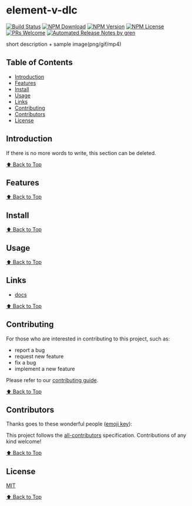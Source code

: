 # element-v-dlc

[![Build Status](https://badgen.net/travis/bojun1995/element-v-dlc/main)](https://travis-ci.com/bojun1995/element-v-dlc)
[![NPM Download](https://badgen.net/npm/dm/@bojun1995/element-v-dlc)](https://www.npmjs.com/package/@bojun1995/element-v-dlc)
[![NPM Version](https://badge.fury.io/js/%40bojun1995%2Felement-v-dlc.svg)](https://www.npmjs.com/package/@bojun1995/element-v-dlc)
[![NPM License](https://badgen.net/npm/license/@bojun1995/element-v-dlc)](https://github.com/bojun1995/element-v-dlc/blob/main/LICENSE)
[![PRs Welcome](https://img.shields.io/badge/PRs-welcome-brightgreen.svg)](https://github.com/bojun1995/element-v-dlc/pulls)
[![Automated Release Notes by gren](https://img.shields.io/badge/%F0%9F%A4%96-release%20notes-00B2EE.svg)](https://github-tools.github.io/github-release-notes/)

short description + sample image(png/gif/mp4)

## Table of Contents

- [Introduction](#introduction)
- [Features](#features)
- [Install](#install)
- [Usage](#usage)
- [Links](#links)
- [Contributing](#contributing)
- [Contributors](#contributors)
- [License](#license)

## Introduction

If there is no more words to write, this section can be deleted.

[⬆ Back to Top](#table-of-contents)

## Features

[⬆ Back to Top](#table-of-contents)

## Install

[⬆ Back to Top](#table-of-contents)

## Usage

[⬆ Back to Top](#table-of-contents)

## Links

- [docs](https://bojun1995.github.io/element-v-dlc/)

[⬆ Back to Top](#table-of-contents)

## Contributing

For those who are interested in contributing to this project, such as:

- report a bug
- request new feature
- fix a bug
- implement a new feature

Please refer to our [contributing guide](https://github.com/FEMessage/.github/blob/main/CONTRIBUTING.md).

[⬆ Back to Top](#table-of-contents)

## Contributors

Thanks goes to these wonderful people ([emoji key](https://allcontributors.org/docs/en/emoji-key)):

<!-- ALL-CONTRIBUTORS-LIST:START - Do not remove or modify this section -->
<!-- prettier-ignore -->
<!-- ALL-CONTRIBUTORS-LIST:END -->

This project follows the [all-contributors](https://github.com/all-contributors/all-contributors) specification. Contributions of any kind welcome!

[⬆ Back to Top](#table-of-contents)

## License

[MIT](./LICENSE)

[⬆ Back to Top](#table-of-contents)
